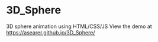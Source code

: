 # 3D_Sphere
3D sphere animation using HTML/CSS/JS
View the demo at https://asearer.github.io/3D_Sphere/
